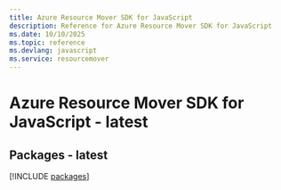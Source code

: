 ```yaml
---
title: Azure Resource Mover SDK for JavaScript
description: Reference for Azure Resource Mover SDK for JavaScript
ms.date: 10/10/2025
ms.topic: reference
ms.devlang: javascript
ms.service: resourcemover
---
```

# Azure Resource Mover SDK for JavaScript - latest
## Packages - latest
[!INCLUDE [packages](resource-mover-index.md)]